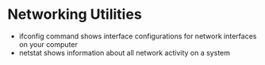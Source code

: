 # Networking Utilities
- ifconfig command shows interface configurations for network interfaces on your computer
- netstat shows information about all network activity on a system